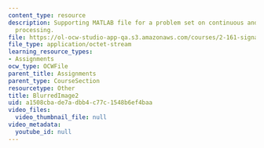 ```yaml
---
content_type: resource
description: Supporting MATLAB file for a problem set on continuous and discrete signal
  processing.
file: https://ol-ocw-studio-app-qa.s3.amazonaws.com/courses/2-161-signal-processing-continuous-and-discrete-fall-2008/a1508cbade7adbb4c77c1548b6ef4baa_BlurredImage2.mat
file_type: application/octet-stream
learning_resource_types:
- Assignments
ocw_type: OCWFile
parent_title: Assignments
parent_type: CourseSection
resourcetype: Other
title: BlurredImage2
uid: a1508cba-de7a-dbb4-c77c-1548b6ef4baa
video_files:
  video_thumbnail_file: null
video_metadata:
  youtube_id: null
---
```

